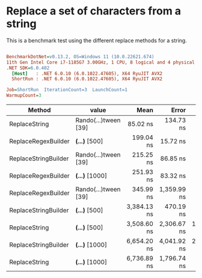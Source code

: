 # Replace a set of characters from a string

This is a benchmark test using the different replace methods for a string.

``` ini

BenchmarkDotNet=v0.13.2, OS=Windows 11 (10.0.22621.674)
11th Gen Intel Core i7-1185G7 3.00GHz, 1 CPU, 8 logical and 4 physical cores
.NET SDK=6.0.402
  [Host]   : .NET 6.0.10 (6.0.1022.47605), X64 RyuJIT AVX2
  ShortRun : .NET 6.0.10 (6.0.1022.47605), X64 RyuJIT AVX2

Job=ShortRun  IterationCount=3  LaunchCount=1  
WarmupCount=3  

```
|               Method |                value |        Mean |       Error |     StdDev |     StdErr |         Min |         Max |         Op/s |   Gen0 |   Gen1 | Allocated |
|--------------------- |--------------------- |------------:|------------:|-----------:|-----------:|------------:|------------:|-------------:|-------:|-------:|----------:|
|        ReplaceString | Rando(...)tween [39] |    85.02 ns |   134.73 ns |   7.385 ns |   4.264 ns |    80.30 ns |    93.53 ns | 11,762,258.9 | 0.0153 |      - |      96 B |
|  ReplaceRegexBuilder |  ****(...)**** [500] |   199.04 ns |    15.72 ns |   0.862 ns |   0.497 ns |   198.08 ns |   199.74 ns |  5,024,065.5 |      - |      - |         - |
| ReplaceStringBuilder | Rando(...)tween [39] |   215.25 ns |    86.85 ns |   4.761 ns |   2.748 ns |   211.65 ns |   220.65 ns |  4,645,770.8 | 0.0470 |      - |     296 B |
|  ReplaceRegexBuilder | ****(...)**** [1000] |   251.93 ns |    83.32 ns |   4.567 ns |   2.637 ns |   247.39 ns |   256.52 ns |  3,969,400.7 |      - |      - |         - |
|  ReplaceRegexBuilder | Rando(...)tween [39] |   345.99 ns | 1,359.99 ns |  74.546 ns |  43.039 ns |   261.97 ns |   404.22 ns |  2,890,295.6 |      - |      - |         - |
| ReplaceStringBuilder |  ****(...)**** [500] | 3,384.13 ns |   470.19 ns |  25.773 ns |  14.880 ns | 3,359.34 ns | 3,410.78 ns |    295,497.0 | 1.5030 | 0.0076 |    9456 B |
|        ReplaceString |  ****(...)**** [500] | 3,508.60 ns | 2,306.67 ns | 126.436 ns |  72.998 ns | 3,415.71 ns | 3,652.59 ns |    285,013.8 | 0.0038 |      - |      24 B |
| ReplaceStringBuilder | ****(...)**** [1000] | 6,654.20 ns | 4,041.92 ns | 221.551 ns | 127.913 ns | 6,399.23 ns | 6,799.82 ns |    150,281.0 | 2.3422 | 0.0305 |   14712 B |
|        ReplaceString | ****(...)**** [1000] | 6,736.89 ns | 1,796.74 ns |  98.485 ns |  56.861 ns | 6,663.03 ns | 6,848.70 ns |    148,436.5 |      - |      - |      24 B |

